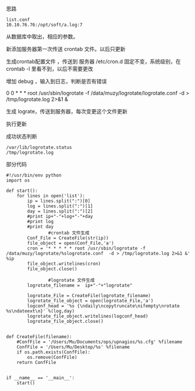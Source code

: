思路

```
list.conf
10.10.76.76:/opt/soft/a.log:7
```

从数据库中取出，相应的参数。

新添加服务器第一次传送 crontab 文件。以后只更新


生成crontab配置文件 ，传送到 服务器 /etc/cron.d 固定不变，系统级别，在crontab -l 里看不到，以后不需要更改

增加 debug ，输入到日志，判断是否有错误

0 0 * * * root /usr/sbin/logrotate -f /data/muzy/logrotate/logrotate.conf  -d > /tmp/logrotate.log 2>&1 &

生成 lograte，传送到服务器，每次变更这个文件更新

执行更新


成功状态判断

```
/var/lib/logrotate.status
/tmp/logrotate.log
```

部分代码

```
#!/usr/bin/env python
import os

def start():
	for lines in open('list'):
		ip = lines.split(":")[0]
		log = lines.split(":")[1]
		day = lines.split(":")[2]
		#print ip+"-"+log+"-"+day
		#print log
		#print day
                #crontab 文件生成
		Conf_File = CreateFile(str(ip))
		file_object = open(Conf_File,'a')
		cron = '* * * * * root /usr/sbin/logrotate -f /data/muzy/logrotate/%slogrotate.conf  -d > /tmp/logrotate.log 2>&1 &' %ip
		file_object.writelines(cron)
		file_object.close()
                 
                #logrotate 文件生成
		logrotate_filename =  ip+"-"+"logrotate"
                
		logrotate_File = CreateFile(logrotate_filename)
		logrotate_file_object = open(logrotate_File,'a')
		logconf_head = '%s {\ndaily\ncopytruncate\nifempty\nrotate %s\ndateext\n}' %(log,day)
		logrotate_file_object.writelines(logconf_head)
		logrotate_file_object.close()


def CreateFile(filename):
    #ConfFile = '/Users/Mu/Documents/ops/upnagios/%s.cfg' %filename
    ConfFile = '/Users/Mu/Desktop/%s' %filename
    if os.path.exists(ConfFile):
        os.remove(ConfFile)
    return ConfFile


if __name__ == '__main__':
	start()

```